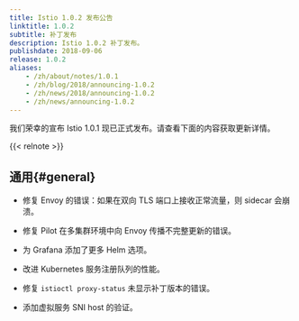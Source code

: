 ```yaml
---
title: Istio 1.0.2 发布公告
linktitle: 1.0.2
subtitle: 补丁发布
description: Istio 1.0.2 补丁发布。
publishdate: 2018-09-06
release: 1.0.2
aliases:
    - /zh/about/notes/1.0.1
    - /zh/blog/2018/announcing-1.0.2
    - /zh/news/2018/announcing-1.0.2
    - /zh/news/announcing-1.0.2
---
```


我们荣幸的宣布 Istio 1.0.1 现已正式发布。请查看下面的内容获取更新详情。

{{< relnote >}}

## 通用{#general}

- 修复 Envoy 的错误：如果在双向 TLS 端口上接收正常流量，则 sidecar 会崩溃。

- 修复 Pilot 在多集群环境中向 Envoy 传播不完整更新的错误。

- 为 Grafana 添加了更多 Helm 选项。

- 改进 Kubernetes 服务注册队列的性能。

- 修复 `istioctl proxy-status` 未显示补丁版本的错误。

- 添加虚拟服务 SNI host 的验证。
